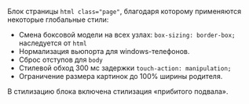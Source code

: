 Блок страницы `html class="page"`, благодаря которому применяются некоторые глобальные стили:

- Смена боксовой модели на всех узлах: `box-sizing: border-box;` наследуется от `html`
- Нормализация вьюпорта для windows-телефонов.
- Сброс отступов для `body`
- Стилевой обход 300 мс задержки `touch-action: manipulation;`
- Ограничение размера картинок до 100% ширины родителя.

В стилизацию блока включена стилизация «прибитого подвала».
